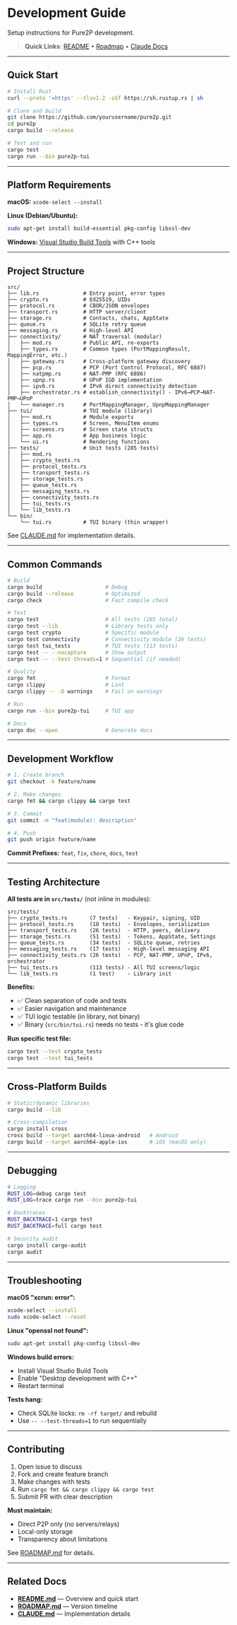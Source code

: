 # Development Guide

Setup instructions for Pure2P development.

> **Quick Links**: [README](README.md) • [Roadmap](ROADMAP.md) • [Claude Docs](CLAUDE.md)

---

## Quick Start

```bash
# Install Rust
curl --proto '=https' --tlsv1.2 -sSf https://sh.rustup.rs | sh

# Clone and build
git clone https://github.com/yourusername/pure2p.git
cd pure2p
cargo build --release

# Test and run
cargo test
cargo run --bin pure2p-tui
```

---

## Platform Requirements

**macOS:** `xcode-select --install`

**Linux (Debian/Ubuntu):**
```bash
sudo apt-get install build-essential pkg-config libssl-dev
```

**Windows:** [Visual Studio Build Tools](https://visualstudio.microsoft.com/downloads/) with C++ tools

---

## Project Structure

```
src/
├── lib.rs              # Entry point, error types
├── crypto.rs           # Ed25519, UIDs
├── protocol.rs         # CBOR/JSON envelopes
├── transport.rs        # HTTP server/client
├── storage.rs          # Contacts, chats, AppState
├── queue.rs            # SQLite retry queue
├── messaging.rs        # High-level API
├── connectivity/       # NAT traversal (modular)
│   ├── mod.rs          # Public API, re-exports
│   ├── types.rs        # Common types (PortMappingResult, MappingError, etc.)
│   ├── gateway.rs      # Cross-platform gateway discovery
│   ├── pcp.rs          # PCP (Port Control Protocol, RFC 6887)
│   ├── natpmp.rs       # NAT-PMP (RFC 6886)
│   ├── upnp.rs         # UPnP IGD implementation
│   ├── ipv6.rs         # IPv6 direct connectivity detection
│   ├── orchestrator.rs # establish_connectivity() - IPv6→PCP→NAT-PMP→UPnP
│   └── manager.rs      # PortMappingManager, UpnpMappingManager
├── tui/                # TUI module (library)
│   ├── mod.rs          # Module exports
│   ├── types.rs        # Screen, MenuItem enums
│   ├── screens.rs      # Screen state structs
│   ├── app.rs          # App business logic
│   └── ui.rs           # Rendering functions
├── tests/              # Unit tests (285 tests)
│   ├── mod.rs
│   ├── crypto_tests.rs
│   ├── protocol_tests.rs
│   ├── transport_tests.rs
│   ├── storage_tests.rs
│   ├── queue_tests.rs
│   ├── messaging_tests.rs
│   ├── connectivity_tests.rs
│   ├── tui_tests.rs
│   └── lib_tests.rs
└── bin/
    └── tui.rs          # TUI binary (thin wrapper)
```

See [CLAUDE.md](CLAUDE.md#core-modules) for implementation details.

---

## Common Commands

```bash
# Build
cargo build                    # Debug
cargo build --release          # Optimized
cargo check                    # Fast compile check

# Test
cargo test                     # All tests (285 total)
cargo test --lib               # Library tests only
cargo test crypto              # Specific module
cargo test connectivity        # Connectivity module (26 tests)
cargo test tui_tests           # TUI tests (113 tests)
cargo test -- --nocapture      # Show output
cargo test -- --test-threads=1 # Sequential (if needed)

# Quality
cargo fmt                      # Format
cargo clippy                   # Lint
cargo clippy -- -D warnings    # Fail on warnings

# Run
cargo run --bin pure2p-tui     # TUI app

# Docs
cargo doc --open               # Generate docs
```

---

## Development Workflow

```bash
# 1. Create branch
git checkout -b feature/name

# 2. Make changes
cargo fmt && cargo clippy && cargo test

# 3. Commit
git commit -m "feat(module): description"

# 4. Push
git push origin feature/name
```

**Commit Prefixes:** `feat`, `fix`, `chore`, `docs`, `test`

---

## Testing Architecture

**All tests are in `src/tests/`** (not inline in modules):

```
src/tests/
├── crypto_tests.rs       (7 tests)   - Keypair, signing, UID
├── protocol_tests.rs     (10 tests)  - Envelopes, serialization
├── transport_tests.rs    (26 tests)  - HTTP, peers, delivery
├── storage_tests.rs      (51 tests)  - Tokens, AppState, Settings
├── queue_tests.rs        (34 tests)  - SQLite queue, retries
├── messaging_tests.rs    (17 tests)  - High-level messaging API
├── connectivity_tests.rs (26 tests)  - PCP, NAT-PMP, UPnP, IPv6, orchestrator
├── tui_tests.rs          (113 tests) - All TUI screens/logic
└── lib_tests.rs          (1 test)    - Library init
```

**Benefits:**
- ✅ Clean separation of code and tests
- ✅ Easier navigation and maintenance
- ✅ TUI logic testable (in library, not binary)
- ✅ Binary (`src/bin/tui.rs`) needs no tests - it's glue code

**Run specific test file:**
```bash
cargo test --test crypto_tests
cargo test --test tui_tests
```

---

## Cross-Platform Builds

```bash
# Static/dynamic libraries
cargo build --lib

# Cross-compilation
cargo install cross
cross build --target aarch64-linux-android   # Android
cargo build --target aarch64-apple-ios       # iOS (macOS only)
```

---

## Debugging

```bash
# Logging
RUST_LOG=debug cargo test
RUST_LOG=trace cargo run --bin pure2p-tui

# Backtraces
RUST_BACKTRACE=1 cargo test
RUST_BACKTRACE=full cargo test

# Security audit
cargo install cargo-audit
cargo audit
```

---

## Troubleshooting

**macOS "xcrun: error":**
```bash
xcode-select --install
sudo xcode-select --reset
```

**Linux "openssl not found":**
```bash
sudo apt-get install pkg-config libssl-dev
```

**Windows build errors:**
- Install Visual Studio Build Tools
- Enable "Desktop development with C++"
- Restart terminal

**Tests hang:**
- Check SQLite locks: `rm -rf target/` and rebuild
- Use `-- --test-threads=1` to run sequentially

---

## Contributing

1. Open issue to discuss
2. Fork and create feature branch
3. Make changes with tests
4. Run `cargo fmt && cargo clippy && cargo test`
5. Submit PR with clear description

**Must maintain:**
- Direct P2P only (no servers/relays)
- Local-only storage
- Transparency about limitations

See [ROADMAP.md](ROADMAP.md#-contributing) for details.

---

## Related Docs

- **[README.md](README.md)** — Overview and quick start
- **[ROADMAP.md](ROADMAP.md)** — Version timeline
- **[CLAUDE.md](CLAUDE.md)** — Implementation details
